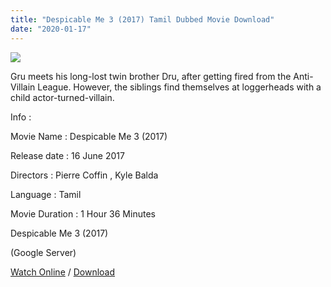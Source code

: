 ```yaml
---
title: "Despicable Me 3 (2017) Tamil Dubbed Movie Download"
date: "2020-01-17"
---
```


[![](https://1.bp.blogspot.com/-vMn18_d4egs/XiF3dmoQvSI/AAAAAAAAAYk/8ASes9s9CacnC500bth0uKqE4oN8_ZNSACEwYBhgL/s320/images{f216006c657ec1a5ed06024de5f69d9b163acc7023fc8ad1765907c25dd17e7b}2B{f216006c657ec1a5ed06024de5f69d9b163acc7023fc8ad1765907c25dd17e7b}25285{f216006c657ec1a5ed06024de5f69d9b163acc7023fc8ad1765907c25dd17e7b}2529.jpeg)](https://1.bp.blogspot.com/-vMn18_d4egs/XiF3dmoQvSI/AAAAAAAAAYk/8ASes9s9CacnC500bth0uKqE4oN8_ZNSACEwYBhgL/s1600/images{f216006c657ec1a5ed06024de5f69d9b163acc7023fc8ad1765907c25dd17e7b}2B{f216006c657ec1a5ed06024de5f69d9b163acc7023fc8ad1765907c25dd17e7b}25285{f216006c657ec1a5ed06024de5f69d9b163acc7023fc8ad1765907c25dd17e7b}2529.jpeg)

Gru meets his long-lost twin brother Dru, after getting fired from the Anti-Villain League. However, the siblings find themselves at loggerheads with a child actor-turned-villain.

  

  

  

Info :

Movie Name : Despicable Me 3 (2017)

Release date : 16 June 2017

Directors : Pierre Coffin , Kyle Balda

Language : Tamil

Movie Duration : 1 Hour 36 Minutes

Despicable Me 3 (2017)

 (Google Server)

  

[Watch Online](https://gplinks.in/Xb8r) / [Download](https://gplinks.in/Xb8r)

